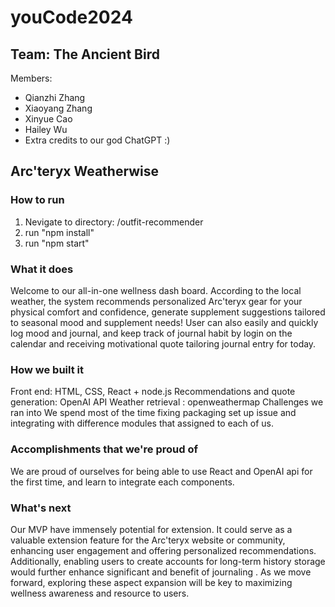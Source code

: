 # youCode2024
## Team: The Ancient Bird
Members:<br/>
- Qianzhi Zhang<br />
- Xiaoyang Zhang<br />
- Xinyue Cao<br />
- Hailey Wu<br />
- Extra credits to our god ChatGPT :) <br/>

## Arc'teryx Weatherwise
### How to run
1. Nevigate to directory: /outfit-recommender
2. run "npm install"
3. run "npm start"

   
### What it does
Welcome to our all-in-one wellness dash board. According to the local weather, the system recommends personalized Arc'teryx gear for your physical comfort and confidence, generate supplement suggestions tailored to seasonal mood and supplement needs! User can also easily and quickly log mood and journal, and keep track of journal habit by login on the calendar and receiving motivational quote tailoring journal entry for today.

### How we built it
Front end: HTML, CSS, React + node.js
Recommendations and quote generation: OpenAI API
Weather retrieval : openweathermap
Challenges we ran into
We spend most of the time fixing packaging set up issue and integrating with difference modules that assigned to each of us.

### Accomplishments that we're proud of
We are proud of ourselves for being able to use React and OpenAI api for the first time, and learn to integrate each components.

### What's next
Our MVP have immensely potential for extension. It could serve as a valuable extension feature for the Arc'teryx website or community, enhancing user engagement and offering personalized recommendations. Additionally, enabling users to create accounts for long-term history storage would further enhance significant and benefit of journaling . As we move forward, exploring these aspect expansion will be key to maximizing wellness awareness and resource to users.
